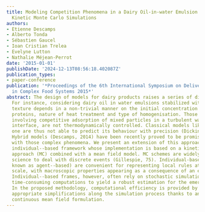 ```yaml
---
title: Modeling Competition Phenomena in a Dairy Oil-in-water Emulsion Using Hybrid
  Kinetic Monte Carlo Simulations
authors:
- Etienne Descamps
- Alberto Tonda
- Sébastien Gaucel
- Ioan Cristian Trelea
- Evelyne Lutton
- Nathalie Méjean-Perrot
date: '2015-01-01'
publishDate: '2024-12-13T08:56:18.402087Z'
publication_types:
- paper-conference
publication: '*Proceedings of the 6th International Symposium on Delivery of Functionality
  in Complex Food Systems 2015*'
abstract: The design of models for dairy products raises a series of difficult issues.
  For instance, considering dairy oil in water emulsions stabilized with milk proteins,
  texture depends in a non-trivial manner on the initial concentration and type of
  proteins, nature of heat treatment and type of homogenisation. Those emulsions,
  involving competitive adsorption of mixed particles in a turbulent way at the oil/water
  interface, are not thermodynamically controlled. Classical models like the Langmuir
  one are thus not able to predict its behaviour with precision (Dickinson, 2011).
  Hybrid models (Descamps, 2014) have been recently proved to be promising for dealing
  with those complex phenomena. We present an extension of this approach, using an
  individual-­‐based framework whose implementation is based on a kinetic Monte Carlo
  approach (MC) combined with a mean field model. MC schemes are widely used in chemical
  science to deal with discrete events (Gillespie, 75). Individual-based models (also
  known as agent-­‐based) are convenient for representing local rules at the nano/micro
  scale, with macroscopic properties appearing as a consequence of an emergence process.
  Individual-­‐based frames, however, often rely on stochastic simulations and require
  time-consuming computations to yield a robust estimation for the emergent quantities.
  In the proposed methodology, computational efficiency is provided by performing
  appropriate simplifications along the simulation process thanks to an ODE-based
  continuous mean field formulation.
---
```

